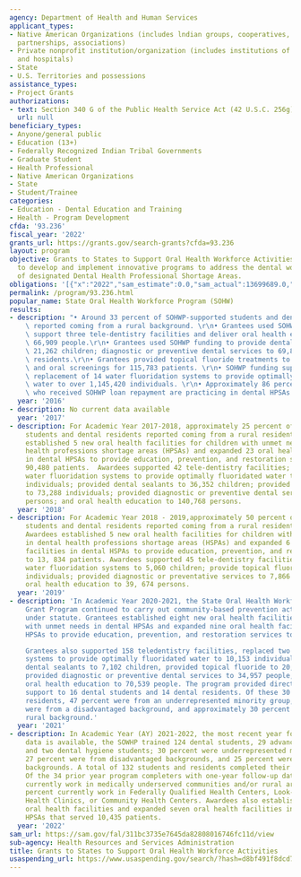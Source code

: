 ```yaml
---
agency: Department of Health and Human Services
applicant_types:
- Native American Organizations (includes lndian groups, cooperatives, corporations,
  partnerships, associations)
- Private nonprofit institution/organization (includes institutions of higher education
  and hospitals)
- State
- U.S. Territories and possessions
assistance_types:
- Project Grants
authorizations:
- text: Section 340 G of the Public Health Service Act (42 U.S.C. 256g).
  url: null
beneficiary_types:
- Anyone/general public
- Education (13+)
- Federally Recognized Indian Tribal Governments
- Graduate Student
- Health Professional
- Native American Organizations
- State
- Student/Trainee
categories:
- Education - Dental Education and Training
- Health - Program Development
cfda: '93.236'
fiscal_year: '2022'
grants_url: https://grants.gov/search-grants?cfda=93.236
layout: program
objective: Grants to States to Support Oral Health Workforce Activities assists states
  to develop and implement innovative programs to address the dental workforce needs
  of designated Dental Health Professional Shortage Areas.
obligations: '[{"x":"2022","sam_estimate":0.0,"sam_actual":13699689.0,"usa_spending_actual":13699689.0},{"x":"2023","sam_estimate":12760370.0,"sam_actual":0.0,"usa_spending_actual":12760370.05},{"x":"2024","sam_estimate":14486328.0,"sam_actual":0.0,"usa_spending_actual":11326218.14}]'
permalink: /program/93.236.html
popular_name: State Oral Health Workforce Program (SOHW)
results:
- description: "• Around 33 percent of SOHWP-supported students and dental residents\
    \ reported coming from a rural background. \r\n• Grantees used SOHWP funding to\
    \ support three tele-dentistry facilities and deliver oral health education to\
    \ 66,909 people.\r\n• Grantees used SOHWP funding to provide dental sealants to\
    \ 21,262 children; diagnostic or preventive dental services to 69,806 community\
    \ residents.\r\n• Grantees provided topical fluoride treatments to 76,756 children,\
    \ and oral screenings for 115,783 patients. \r\n• SOHWP funding supported the\
    \ replacement of 14 water fluoridation systems to provide optimally fluoridated\
    \ water to over 1,145,420 individuals. \r\n• Approximately 86 percent of the dentists\
    \ who received SOHWP loan repayment are practicing in dental HPSAs. \r\n"
  year: '2016'
- description: No current data available
  year: '2017'
- description: For Academic Year 2017-2018, approximately 25 percent of SOHWP-supported
    students and dental residents reported coming from a rural residential background.  Awardees
    established 5 new oral health facilities for children with unmet needs in dental
    health professions shortage areas (HPSAs) and expanded 23 oral health facilities
    in dental HPSAs to provide education, prevention, and restoration services to
    90,480 patients.  Awardees supported 42 tele-dentistry facilities; replaced 34
    water fluoridation systems to provide optimally fluoridated water to 3,007,100
    individuals; provided dental sealants to 36,352 children; provided topical fluoride
    to 73,288 individuals; provided diagnostic or preventive dental services to 66,000
    persons; and oral health education to 140,768 persons.
  year: '2018'
- description: For Academic Year 2018 - 2019,approximately 50 percent of SOWHP-supported
    students and dental residents reported coming from a rural residential background.
    Awardees established 5 new oral health facilities for children with unmet needs
    in dental health professions shortage areas (HSPAs) and expanded 6 oral health
    facilities in dental HSPAs to provide education, prevention, and restoration services
    to 13, 834 patients. Awardees supported 45 tele-dentistry facilities; replaced7
    water fluoridation systems to 5,060 children; provide topical fluoride to 19,682
    individuals; provided diagnostic or preventative services to 7,866 persons; and
    oral health education to 39, 674 persons.
  year: '2019'
- description: 'In Academic Year 2020-2021, the State Oral Health Workforce Improvement
    Grant Program continued to carry out community-based prevention activities authorized
    under statute. Grantees established eight new oral health facilities for children
    with unmet needs in dental HPSAs and expanded nine oral health facilities in dental
    HPSAs to provide education, prevention, and restoration services to 13,938 patients.

    Grantees also supported 158 teledentistry facilities, replaced two water fluoridation
    systems to provide optimally fluoridated water to 10,153 individuals, provided
    dental sealants to 7,102 children, provided topical fluoride to 20,248 individuals,
    provided diagnostic or preventive dental services to 34,957 people, and provided
    oral health education to 70,539 people. The program provided direct financial
    support to 16 dental students and 14 dental residents. Of these 30 students and
    residents, 47 percent were from an underrepresented minority group, 37 percent
    were from a disadvantaged background, and approximately 30 percent were from a
    rural background.'
  year: '2021'
- description: In Academic Year (AY) 2021-2022, the most recent year for which performance
    data is available, the SOWHP trained 124 dental students, 29 advanced dental residents,
    and two dental hygiene students; 30 percent were underrepresented minorities,
    27 percent were from disadvantaged backgrounds, and 25 percent were from rural
    backgrounds. A total of 132 students and residents completed their training programs.
    Of the 34 prior year program completers with one-year follow-up data, 38 percent
    currently work in medically underserved communities and/or rural areas; and 26
    percent currently work in Federally Qualified Health Centers, Look-alikes, Rural
    Health Clinics, or Community Health Centers. Awardees also established 14 new
    oral health facilities and expanded seven oral health facilities in Dental Health
    HPSAs that served 10,435 patients.
  year: '2022'
sam_url: https://sam.gov/fal/311bc3735e7645da82808016746fc11d/view
sub-agency: Health Resources and Services Administration
title: Grants to States to Support Oral Health Workforce Activities
usaspending_url: https://www.usaspending.gov/search/?hash=d8bf491f8dcd75ccdf1a807b2a20641d
---
```

